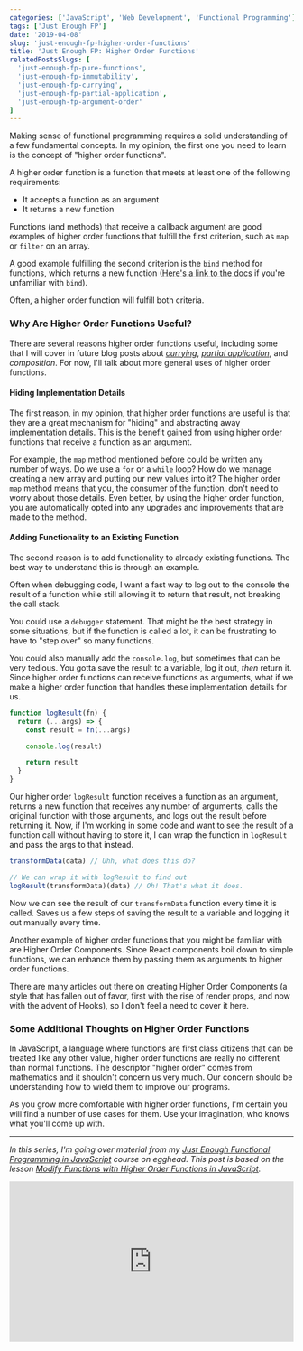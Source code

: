 ```yaml
---
categories: ['JavaScript', 'Web Development', 'Functional Programming']
tags: ['Just Enough FP']
date: '2019-04-08'
slug: 'just-enough-fp-higher-order-functions'
title: 'Just Enough FP: Higher Order Functions'
relatedPostsSlugs: [
  'just-enough-fp-pure-functions',
  'just-enough-fp-immutability',
  'just-enough-fp-currying',
  'just-enough-fp-partial-application',
  'just-enough-fp-argument-order'
]
---
```


Making sense of functional programming requires a solid understanding of a few fundamental concepts. In my opinion, the first one you need to learn is the concept of "higher order functions".

A higher order function is a function that meets at least one of the following requirements:

- It accepts a function as an argument
- It returns a new function

Functions (and methods) that receive a callback argument are good examples of higher order functions that fulfill the first criterion, such as `map` or `filter` on an array.

A good example fulfilling the second criterion is the `bind` method for functions, which returns a new function ([Here's a link to the docs](https://developer.mozilla.org/en-US/docs/Web/JavaScript/Reference/Global_objects/Function/bind) if you're unfamiliar with `bind`).

Often, a higher order function will fulfill both criteria.

### Why Are Higher Order Functions Useful?

There are several reasons higher order functions useful, including some that I will cover in future blog posts about [_currying_](/just-enough-fp-currying), [_partial application_](/just-enough-fp-partial-application), and _composition_. For now, I'll talk about more general uses of higher order functions.

#### Hiding Implementation Details

The first reason, in my opinion, that higher order functions are useful is that they are a great mechanism for "hiding" and abstracting away implementation details. This is the benefit gained from using higher order functions that receive a function as an argument.

For example, the `map` method mentioned before could be written any number of ways. Do we use a `for` or a `while` loop? How do we manage creating a new array and putting our new values into it? The higher order `map` method means that you, the consumer of the function, don't need to worry about those details. Even better, by using the higher order function, you are automatically opted into any upgrades and improvements that are made to the method.

#### Adding Functionality to an Existing Function

The second reason is to add functionality to already existing functions. The best way to understand this is through an example.

Often when debugging code, I want a fast way to log out to the console the result of a function while still allowing it to return that result, not breaking the call stack.

You could use a `debugger` statement. That might be the best strategy in some situations, but if the function is called a lot, it can be frustrating to have to "step over" so many functions.

You could also manually add the `console.log`, but sometimes that can be very tedious. You gotta save the result to a variable, log it out, _then_ return it. Since higher order functions can receive functions as arguments, what if we make a higher order function that handles these implementation details for us.

```javascript
function logResult(fn) {
  return (...args) => {
    const result = fn(...args)

    console.log(result)

    return result
  }
}
```

Our higher order `logResult` function receives a function as an argument, returns a new function that receives any number of arguments, calls the original function with those arguments, and logs out the result before returning it. Now, if I'm working in some code and want to see the result of a function call without having to store it, I can wrap the function in `logResult` and pass the args to that instead.

```javascript
transformData(data) // Uhh, what does this do?

// We can wrap it with logResult to find out
logResult(transformData)(data) // Oh! That's what it does.
```

Now we can see the result of our `transformData` function every time it is called. Saves us a few steps of saving the result to a variable and logging it out manually every time.

Another example of higher order functions that you might be familiar with are Higher Order Components. Since React components boil down to simple functions, we can enhance them by passing them as arguments to higher order functions.

There are many articles out there on creating Higher Order Components (a style that has fallen out of favor, first with the rise of render props, and now with the advent of Hooks), so I don't feel a need to cover it here.

### Some Additional Thoughts on Higher Order Functions

In JavaScript, a language where functions are first class citizens that can be treated like any other value, higher order functions are really no different than normal functions. The descriptor "higher order" comes from mathematics and it shouldn't concern us very much. Our concern should be understanding how to wield them to improve our programs.

As you grow more comfortable with higher order functions, I'm certain you will find a number of use cases for them. Use your imagination, who knows what you'll come up with.

---

_In this series, I'm going over material from my [Just Enough Functional Programming in JavaScript](https://egghead.io/courses/just-enough-functional-programming-in-javascript) course on egghead. This post is based on the lesson [Modify Functions with Higher Order Functions in JavaScript](https://egghead.io/lessons/javascript-modify-functions-with-higher-order-functions-in-javascript)._

<div style="position: relative; overflow: hidden; padding-top: 56.25%;">
  <iframe style="
      position: absolute;
      top: 0;
      left: 0;
      width: 100%;
      height: 100%;
      border: 0;
    "
    src="https://egghead.io/lessons/javascript-modify-functions-with-higher-order-functions-in-javascript/embed" />
</div>